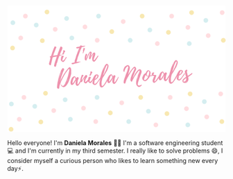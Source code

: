 [![MasterHead](https://github.com/DaniMSix/DaniMSix/blob/main/Portada.png)](https://github.com/DaniMSix)

Hello everyone! I'm **Daniela Morales** 🙋‍♀️
I'm a software engineering student 💻 and I'm currently in my third semester. I really like to solve problems 😄, I consider myself a curious person who likes to learn something new every day⚡.

